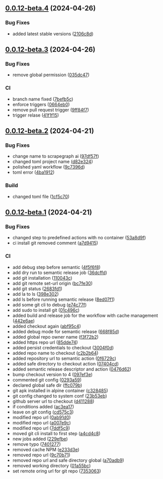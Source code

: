 ## [0.0.12-beta.4](https://github.com/subzero-team/Scrapegraph-ai/compare/v0.0.12-beta.3...v0.0.12-beta.4) (2024-04-26)


### Bug Fixes

* added latest stable versions ([2106c8d](https://github.com/subzero-team/Scrapegraph-ai/commit/2106c8dcef2f41644047eb8e93bf72984ed4b2a5))

## [0.0.12-beta.3](https://github.com/subzero-team/Scrapegraph-ai/compare/v0.0.12-beta.2...v0.0.12-beta.3) (2024-04-26)


### Bug Fixes

* remove global permission ([035dc47](https://github.com/subzero-team/Scrapegraph-ai/commit/035dc478a2a16a75010ee1cd064af99f59bb3f73))


### CI

* branch name fixed ([7befb5c](https://github.com/subzero-team/Scrapegraph-ai/commit/7befb5c8ec755f03d548b3feaba775ff5fcd154a))
* enforce triggers ([0664eb0](https://github.com/subzero-team/Scrapegraph-ai/commit/0664eb0d7c3c7272dec1a1830251786dd1fac274))
* remove pull request trigger ([9ff84f7](https://github.com/subzero-team/Scrapegraph-ai/commit/9ff84f775bba670fea77186d6a8ba705983aaf68))
* trigger relase ([41f1f15](https://github.com/subzero-team/Scrapegraph-ai/commit/41f1f15a821870e1b78b7695171769c9d67e8c20))

## [0.0.12-beta.2](https://github.com/subzero-team/Scrapegraph-ai/compare/v0.0.12-beta.1...v0.0.12-beta.2) (2024-04-21)


### Bug Fixes

* change name to scrapegraph ai ([97df57f](https://github.com/subzero-team/Scrapegraph-ai/commit/97df57f5bf5b496102246a9e8e924a6822a09637))
* changed toml project name ([d82e324](https://github.com/subzero-team/Scrapegraph-ai/commit/d82e32424a75e122d25294b7ac6fc739b588414f))
* polished yaml workflow ([9c7396d](https://github.com/subzero-team/Scrapegraph-ai/commit/9c7396dbfefc4c2e619ecc3298bd17d22933094f))
* toml error ([4ba1912](https://github.com/subzero-team/Scrapegraph-ai/commit/4ba19126933cc5646c2e99c98ae71735165f3c25))


### Build

* changed toml file ([1cf5c70](https://github.com/subzero-team/Scrapegraph-ai/commit/1cf5c700fb91a19a49f1da8f611e2d6ebec993ce))

## [0.0.12-beta.1](https://github.com/subzero-team/Scrapegraph-ai/compare/v0.0.11...v0.0.12-beta.1) (2024-04-21)


### Bug Fixes

* changed step to predefined actions with no container ([53a8d9f](https://github.com/subzero-team/Scrapegraph-ai/commit/53a8d9fbdf2abe0ba194447784c4f5e0907a2144))
* ci install git removed comment ([a7d9415](https://github.com/subzero-team/Scrapegraph-ai/commit/a7d94153e6409df92a24359bed348727cd8a0630))


### CI

* add debug step before semantic ([4f5f6f8](https://github.com/subzero-team/Scrapegraph-ai/commit/4f5f6f8e03ee09c452659b84d574a0056480ff71))
* add dry run to semantic release job ([36dcffd](https://github.com/subzero-team/Scrapegraph-ai/commit/36dcffdc2a3bb99e684830ae01ccda5bf9dcbfe7))
* add git installation ([110043c](https://github.com/subzero-team/Scrapegraph-ai/commit/110043ccb4b7d9d4da9c28f94010b17a0e80051b))
* add git remote set-url origin ([bc7fe30](https://github.com/subzero-team/Scrapegraph-ai/commit/bc7fe3056002df613d95b8bf92d2206408e5ca11))
* add git status ([2683fd1](https://github.com/subzero-team/Scrapegraph-ai/commit/2683fd1118a39954e8c67872086ab4c2ddbacf96))
* add la to ls ([398e302](https://github.com/subzero-team/Scrapegraph-ai/commit/398e30225601ff0b80a22aea138f823f31ee4cc6))
* add ls before running semantic release ([8ed07f1](https://github.com/subzero-team/Scrapegraph-ai/commit/8ed07f17a5306477c8be4047fe1992c26a3dc7ed))
* add some git cli to debug ([e74c77f](https://github.com/subzero-team/Scrapegraph-ai/commit/e74c77fe8dc55991015b67d9cc85af9bfe34de40))
* add sudo to install git ([01c496c](https://github.com/subzero-team/Scrapegraph-ai/commit/01c496c7c5bcad6ef31ea47faab96ff723ab165d))
* added build and release job for the workflow with cache management ([442e6ae](https://github.com/subzero-team/Scrapegraph-ai/commit/442e6aebded93ad0e834e4be34bf130d92592409))
* added checkout again ([abf95c4](https://github.com/subzero-team/Scrapegraph-ai/commit/abf95c486990bf8172638b6ea804d3def4bcd5f3))
* added debug mode for semantic release ([668f85d](https://github.com/subzero-team/Scrapegraph-ai/commit/668f85d316c5aa02068381f1dd08fc04bba1deb6))
* added global repo owner name ([f3f72b2](https://github.com/subzero-team/Scrapegraph-ai/commit/f3f72b2f9269e2290f1b4726aba29560c0991500))
* added https repo url ([85dde74](https://github.com/subzero-team/Scrapegraph-ai/commit/85dde74d940541d03ebb48e9e6fde23078d99266))
* added persist credentials to checkout ([3004f0d](https://github.com/subzero-team/Scrapegraph-ai/commit/3004f0d6a9a8baf4022f64b95c8ca8dfb4ae56a0))
* added repo name to checkout ([c2b2b64](https://github.com/subzero-team/Scrapegraph-ai/commit/c2b2b64878f5c1e35e85bd14c68d8e522a3a0b82))
* added repository url to semantic action ([0f6729c](https://github.com/subzero-team/Scrapegraph-ai/commit/0f6729c6d1f3e067308add0c783fa429588672d2))
* added safe directory to checkout action ([07404cd](https://github.com/subzero-team/Scrapegraph-ai/commit/07404cd2659eded56643857b884d437d2f47bdba))
* added semantic release descriptor and action ([0476d62](https://github.com/subzero-team/Scrapegraph-ai/commit/0476d629d50358e9e3ba99f6218fd17e4b36d42a))
* bump checkout version to 4 ([097ef3e](https://github.com/subzero-team/Scrapegraph-ai/commit/097ef3eda66190fcb9fb9835523d0239fa091dad))
* commented git config ([0293a59](https://github.com/subzero-team/Scrapegraph-ai/commit/0293a59a62ff4e861db29518ac4844c1b7cb9c40))
* declared global safe dir ([ffc079b](https://github.com/subzero-team/Scrapegraph-ai/commit/ffc079b4b869b6064bdbf5219c55fa880dc27e9f))
* git apk installed in alpine container ([c328485](https://github.com/subzero-team/Scrapegraph-ai/commit/c328485805075ceec72c2f718e7bce985fcf4b22))
* git config changed to system conf ([23b53eb](https://github.com/subzero-team/Scrapegraph-ai/commit/23b53eb66028bf13b91539230899878cc545182c))
* github server url to checkout ([d411288](https://github.com/subzero-team/Scrapegraph-ai/commit/d411288ad66f4c271d23487b2a49a53152aa88e0))
* if conditions added ([ac3ea17](https://github.com/subzero-team/Scrapegraph-ai/commit/ac3ea17cf735e4630449ea783b21784f01fa2694))
* leave on git config ([cd575c3](https://github.com/subzero-team/Scrapegraph-ai/commit/cd575c35049b497a77ace2e14fa6b1380581bc16))
* modified repo url ([0ab91d0](https://github.com/subzero-team/Scrapegraph-ai/commit/0ab91d09f2f5129e470d7e56b9b36dd8fac69ac2))
* modified repo url ([a007e9c](https://github.com/subzero-team/Scrapegraph-ai/commit/a007e9c9f78cd4a6e4521c62ae7a8e18709fd7e7))
* modified repo url ([7ddf5c9](https://github.com/subzero-team/Scrapegraph-ai/commit/7ddf5c94ebf22ed95d4a0a59e67c930824c05772))
* moved git cli install to first step ([a4cd4c8](https://github.com/subzero-team/Scrapegraph-ai/commit/a4cd4c8431a666f4465def0d96a784f84c70f43e))
* new jobs added ([229efbe](https://github.com/subzero-team/Scrapegraph-ai/commit/229efbe433f68f716c72827e3277998b7aa9a1b1))
* remove typo ([7401277](https://github.com/subzero-team/Scrapegraph-ai/commit/74012774b6dcc4efc407725792770faf500d5849))
* removed cache NPM ([e233d3e](https://github.com/subzero-team/Scrapegraph-ai/commit/e233d3ebebe80b1e8ab202b7b1b724feb4f8c480))
* removed repo url ([9c70b71](https://github.com/subzero-team/Scrapegraph-ai/commit/9c70b710234f708c0f1d3e5180dac5fc4cbca989))
* removed repo url and safe directory global ([a70adb9](https://github.com/subzero-team/Scrapegraph-ai/commit/a70adb9c51f39a24802a6312ce1b4957e60af53f))
* removed working directory ([01a55bc](https://github.com/subzero-team/Scrapegraph-ai/commit/01a55bc499ed6dcc01ba0072a26fdfe9139f77b0))
* set remote oring url for git repo ([7353063](https://github.com/subzero-team/Scrapegraph-ai/commit/73530636d62e96ce8dc36149bee288e0a266de54))
